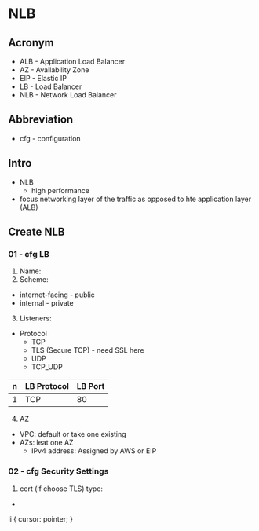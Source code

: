 # NLB

## Acronym
* ALB - Application Load Balancer
* AZ - Availability Zone
* EIP - Elastic IP
* LB - Load Balancer
* NLB - Network Load Balancer

## Abbreviation
* cfg - configuration

## Intro
* NLB
  * high performance
* focus networking layer of the traffic as opposed to hte application layer (ALB)

## Create NLB
### 01 - cfg LB
1) Name: <string>
2) Scheme:
  * internet-facing - public
  * internal - private
3) Listeners:
  * Protocol
    * TCP
    * TLS (Secure TCP) - need SSL here
    * UDP
    * TCP_UDP

|n|LB Protocol|LB Port|
|-|-----------|-------|
|1|TCP        | 80    |

4) AZ
  * VPC: default or take one existing
  * AZs: leat one AZ
    * IPv4 address: Assigned by AWS or EIP
  
### 02 - cfg Security Settings
1) cert (if choose TLS) type:
  * 
  
li { cursor: pointer; }
